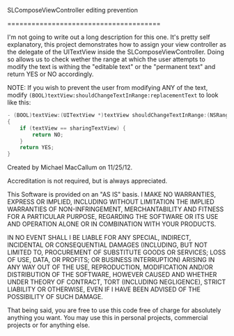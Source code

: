 SLComposeViewController editing prevention

======================================

I'm not going to write out a long description for this one. It's pretty self explanatory, this project demonstrates how to assign your view controller
as the delegate of the UITextView inside the SLComposeViewController. Doing so allows us to check wether the range at which the user attempts to modify 
the text is withing the "editable text" or the "permanent text" and return YES or NO accordingly.

NOTE: If you wish to prevent the user from modifying ANY of the text, modify ```(BOOL)textView:shouldChangeTextInRange:replacementText``` to look like this:


```objective-c
- (BOOL)textView:(UITextView *)textView shouldChangeTextInRange:(NSRange)range replacementText:(NSString *)text
{
    if (textView == sharingTextView) {
        return NO;
    }
    return YES;
}
```



Created by Michael MacCallum on 11/25/12.

Accreditation is not required, but is always appreciated.

This Software is provided on an "AS IS" basis.  I
MAKE NO WARRANTIES, EXPRESS OR IMPLIED, INCLUDING WITHOUT LIMITATION
THE IMPLIED WARRANTIES OF NON-INFRINGEMENT, MERCHANTABILITY AND FITNESS
FOR A PARTICULAR PURPOSE, REGARDING THE SOFTWARE OR ITS USE AND
OPERATION ALONE OR IN COMBINATION WITH YOUR PRODUCTS.

IN NO EVENT SHALL I BE LIABLE FOR ANY SPECIAL, INDIRECT, INCIDENTAL
OR CONSEQUENTIAL DAMAGES (INCLUDING, BUT NOT LIMITED TO, PROCUREMENT OF
SUBSTITUTE GOODS OR SERVICES; LOSS OF USE, DATA, OR PROFITS; OR BUSINESS
INTERRUPTION) ARISING IN ANY WAY OUT OF THE USE, REPRODUCTION,
MODIFICATION AND/OR DISTRIBUTION OF THE SOFTWARE, HOWEVER CAUSED
AND WHETHER UNDER THEORY OF CONTRACT, TORT (INCLUDING NEGLIGENCE),
STRICT LIABILITY OR OTHERWISE, EVEN IF I HAVE BEEN ADVISED OF THE
POSSIBILITY OF SUCH DAMAGE.

That being said, you are free to use this code free of charge for absolutely
anything you want. You may use this in personal projects, commercial projects
or for anything else.